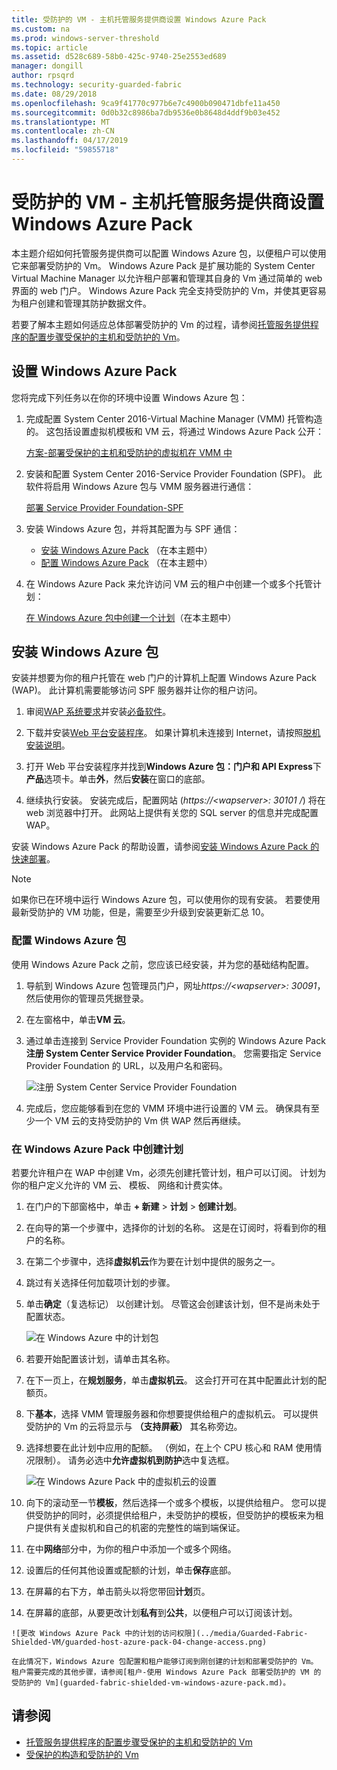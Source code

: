 ```yaml
---
title: 受防护的 VM - 主机托管服务提供商设置 Windows Azure Pack
ms.custom: na
ms.prod: windows-server-threshold
ms.topic: article
ms.assetid: d528c689-58b0-425c-9740-25e2553ed689
manager: dongill
author: rpsqrd
ms.technology: security-guarded-fabric
ms.date: 08/29/2018
ms.openlocfilehash: 9ca9f41770c977b6e7c4900b090471dbfe11a450
ms.sourcegitcommit: 0d0b32c8986ba7db9536e0b8648d4ddf9b03e452
ms.translationtype: MT
ms.contentlocale: zh-CN
ms.lasthandoff: 04/17/2019
ms.locfileid: "59855718"
---
```

# <a name="shielded-vms---hosting-service-provider-sets-up-windows-azure-pack"></a>受防护的 VM - 主机托管服务提供商设置 Windows Azure Pack

本主题介绍如何托管服务提供商可以配置 Windows Azure 包，以便租户可以使用它来部署受防护的 Vm。 Windows Azure Pack 是扩展功能的 System Center Virtual Machine Manager 以允许租户部署和管理其自身的 Vm 通过简单的 web 界面的 web 门户。 Windows Azure Pack 完全支持受防护的 Vm，并使其更容易为租户创建和管理其防护数据文件。

若要了解本主题如何适应总体部署受防护的 Vm 的过程，请参阅[托管服务提供程序的配置步骤受保护的主机和受防护的 Vm](guarded-fabric-configuration-scenarios-for-shielded-vms-overview.md)。

## <a name="setting-up-windows-azure-pack"></a>设置 Windows Azure Pack

您将完成下列任务以在你的环境中设置 Windows Azure 包：

1. 完成配置 System Center 2016-Virtual Machine Manager (VMM) 托管构造的。 这包括设置虚拟机模板和 VM 云，将通过 Windows Azure Pack 公开：

    [方案-部署受保护的主机和受防护的虚拟机在 VMM 中](https://technet.microsoft.com/system-center-docs/vmm/scenario/guarded-overview)

2. 安装和配置 System Center 2016-Service Provider Foundation (SPF)。 此软件将启用 Windows Azure 包与 VMM 服务器进行通信：

    [部署 Service Provider Foundation-SPF](https://technet.microsoft.com/system-center-docs/spf/deploy/deploy-spf)

3. 安装 Windows Azure 包，并将其配置为与 SPF 通信：

    - [安装 Windows Azure Pack](#install-windows-azure-pack) （在本主题中）
    - [配置 Windows Azure Pack](#configure-windows-azure-pack) （在本主题中）

4. 在 Windows Azure Pack 来允许访问 VM 云的租户中创建一个或多个托管计划：

    [在 Windows Azure 包中创建一个计划](#create-a-plan-in-windows-azure-pack)（在本主题中）

## <a name="install-windows-azure-pack"></a>安装 Windows Azure 包

安装并想要为你的租户托管在 web 门户的计算机上配置 Windows Azure Pack (WAP)。 此计算机需要能够访问 SPF 服务器并让你的租户访问。

1.  审阅[WAP 系统要求](https://technet.microsoft.com/library/dn296442.aspx)并安装[必备软件](https://technet.microsoft.com/library/dn469335.aspx)。

2.  下载并安装[Web 平台安装程序](https://www.microsoft.com/web/downloads/platform.aspx)。 如果计算机未连接到 Internet，请按照[脱机安装说明](http://www.iis.net/learn/install/web-platform-installer/web-platform-installer-v4-command-line-webpicmdexe-rtw-release)。

3.  打开 Web 平台安装程序并找到**Windows Azure 包：门户和 API Express**下**产品**选项卡。单击**外**，然后**安装**在窗口的底部。

4.  继续执行安装。 安装完成后，配置网站 (*https://&lt;wapserver&gt;: 30101 /*) 将在 web 浏览器中打开。 此网站上提供有关您的 SQL server 的信息并完成配置 WAP。

安装 Windows Azure Pack 的帮助设置，请参阅[安装 Windows Azure Pack 的快速部署](https://technet.microsoft.com/dn296439.aspx)。

> [!NOTE]
> 如果你已在环境中运行 Windows Azure 包，可以使用你的现有安装。 若要使用最新受防护的 VM 功能，但是，需要至少升级到安装更新汇总 10。

### <a name="configure-windows-azure-pack"></a>配置 Windows Azure 包

使用 Windows Azure Pack 之前，您应该已经安装，并为您的基础结构配置。

1.  导航到 Windows Azure 包管理员门户，网址*https://&lt;wapserver&gt;: 30091*，然后使用你的管理员凭据登录。

2.  在左窗格中，单击**VM 云**。

3.  通过单击连接到 Service Provider Foundation 实例的 Windows Azure Pack**注册 System Center Service Provider Foundation**。 您需要指定 Service Provider Foundation 的 URL，以及用户名和密码。

    ![注册 System Center Service Provider Foundation](../media/Guarded-Fabric-Shielded-VM/guarded-host-azure-pack-01-register-spf.png)

4.  完成后，您应能够看到在您的 VMM 环境中进行设置的 VM 云。 确保具有至少一个 VM 云的支持受防护的 Vm 供 WAP 然后再继续。

### <a name="create-a-plan-in-windows-azure-pack"></a>在 Windows Azure Pack 中创建计划

若要允许租户在 WAP 中创建 Vm，必须先创建托管计划，租户可以订阅。 计划为你的租户定义允许的 VM 云、 模板、 网络和计费实体。

1.  在门户的下部窗格中，单击 **+ 新建** &gt; **计划** &gt; **创建计划**。

2.  在向导的第一个步骤中，选择你的计划的名称。 这是在订阅时，将看到你的租户的名称。

3.  在第二个步骤中，选择**虚拟机云**作为要在计划中提供的服务之一。

4.  跳过有关选择任何加载项计划的步骤。

5.  单击**确定**（复选标记） 以创建计划。 尽管这会创建该计划，但不是尚未处于配置状态。

    ![在 Windows Azure 中的计划包](../media/Guarded-Fabric-Shielded-VM/guarded-host-azure-pack-02-create-plan.png)

6.  若要开始配置该计划，请单击其名称。

7.  在下一页上，在**规划服务**，单击**虚拟机云**。 这会打开可在其中配置此计划的配额页。

8.  下**基本**，选择 VMM 管理服务器和你想要提供给租户的虚拟机云。 可以提供受防护的 Vm 的云将显示与 **（支持屏蔽）** 其名称旁边。

9.  选择想要在此计划中应用的配额。 （例如，在上个 CPU 核心和 RAM 使用情况限制）。 请务必选中**允许虚拟机到防护**选中复选框。

    ![在 Windows Azure Pack 中的虚拟机云的设置](../media/Guarded-Fabric-Shielded-VM/guarded-host-azure-pack-03-virtual-machine-clouds.png)
    
10.  向下的滚动至一节**模板**，然后选择一个或多个模板，以提供给租户。 您可以提供受防护的同时，必须提供给租户，未受防护的模板，但受防护的模板来为租户提供有关虚拟机和自己的机密的完整性的端到端保证。

11.  在中**网络**部分中，为你的租户中添加一个或多个网络。

12.  设置后的任何其他设置或配额的计划，单击**保存**底部。

13.  在屏幕的右下方，单击箭头以将您带回**计划**页。

14.  在屏幕的底部，从要更改计划**私有**到**公共**，以便租户可以订阅该计划。

    ![更改 Windows Azure Pack 中的计划的访问权限](../media/Guarded-Fabric-Shielded-VM/guarded-host-azure-pack-04-change-access.png)

    在此情况下，Windows Azure 包配置和租户能够订阅到刚创建的计划和部署受防护的 Vm。 租户需要完成的其他步骤，请参阅[租户-使用 Windows Azure Pack 部署受防护的 VM 的受防护的 Vm](guarded-fabric-shielded-vm-windows-azure-pack.md)。

## <a name="see-also"></a>请参阅

- [托管服务提供程序的配置步骤受保护的主机和受防护的 Vm](guarded-fabric-configuration-scenarios-for-shielded-vms-overview.md)
- [受保护的构造和受防护的 Vm](guarded-fabric-and-shielded-vms-top-node.md)
